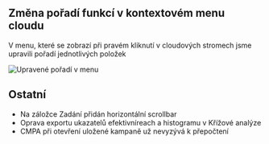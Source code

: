 ﻿---
categories: [fenix]
layout: fenix
---

## Změna pořadí funkcí v kontextovém menu cloudu
V menu, které se zobrazí při pravém kliknutí v cloudových stromech jsme upravili pořadí jednotlivých položek

![Upravené pořadí v menu]({{site.url}}/data/poradivmenu.png "Upravené pořadí v menu")


## Ostatní
<ul>
	<li>Na záložce Zadání přidán horizontální scrollbar</li>
	<li>Oprava exportu ukazatelů efektivníreach a histogramu v Křížové analýze </li>
	<li>CMPA při otevření uložené kampaně už nevyzývá k přepočtení</li>
</ul>

